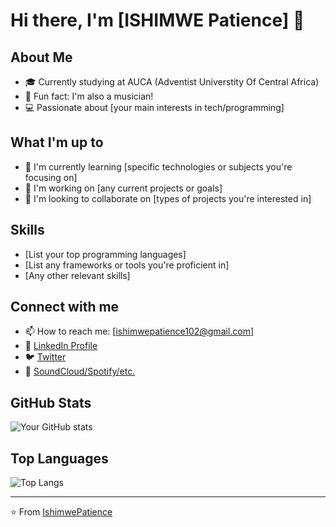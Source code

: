 # Hi there, I'm [ISHIMWE Patience] 👋

## About Me
- 🎓 Currently studying at AUCA (Adventist Universtity Of Central Africa)
- 🎵 Fun fact: I'm also a musician!
- 💻 Passionate about [your main interests in tech/programming]

## What I'm up to
- 🌱 I'm currently learning [specific technologies or subjects you're focusing on]
- 🔭 I'm working on [any current projects or goals]
- 👯 I'm looking to collaborate on [types of projects you're interested in]

## Skills
- [List your top programming languages]
- [List any frameworks or tools you're proficient in]
- [Any other relevant skills]

## Connect with me
- 📫 How to reach me: [ishimwepatience102@gmail.com]
- 💼 [LinkedIn Profile]([your-linkedin-url](https://www.linkedin.com/in/ishimwe-patience-514451230?utm_source=share&utm_campaign=share_via&utm_content=profile&utm_medium=android_app))
- 🐦 [Twitter](your-twitter-url)
- 🎵 [SoundCloud/Spotify/etc.]([your-music-platform-url](https://youtube.com/@augstinishimwe9422?si=rX0_MEjdiuK9I9cR))

## GitHub Stats
![Your GitHub stats](https://github-readme-stats.vercel.app/api?username=IshimwePatience&show_icons=true&theme=radical)

## Top Languages
![Top Langs](https://github-readme-stats.vercel.app/api/top-langs/?username=IshimwePatience&layout=compact)

---

⭐️ From [IshimwePatience](https://github.com/IshimwePatience)
